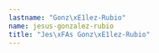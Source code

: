 ```yaml
---
lastname: "Gonz\xE1lez-Rubio"
name: jesus-gonzalez-rubio
title: "Jes\xFAs Gonz\xE1lez-Rubio"
---
```

